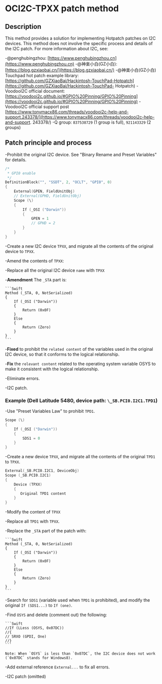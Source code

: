 # OCI2C-TPXX patch method

## Description

This method provides a solution for implementing Hotpatch patches on I2C devices. This method does not involve the specific process and details of the I2C patch. For more information about I2C, see:

-@penghubingzhou: [https://www.penghubingzhou.cn](https://www.penghubingzhou.cn)
-@神楽小白(GZ小白):[https://blog.gzxiaobai.cn/](https://blog.gzxiaobai.cn/)
-@神楽小白(GZ小白) Touchpad hot patch example library: [https://github.com/GZXiaoBai/Hackintosh-TouchPad-Hotpatch](https://github.com/GZXiaoBai/Hackintosh-TouchPad- Hotpatch)
-VoodooI2C official document: [https://voodooi2c.github.io/#GPIO%20Pinning/GPIO%20Pinning](https://voodooi2c.github.io/#GPIO%20Pinning/GPIO%20Pinning)
-VoodooI2C official support post [https://www.tonymacx86.com/threads/voodooi2c-help-and-support.243378/](https://www.tonymacx86.com/threads/voodooi2c-help-and-support. 243378/)
-Q group: `837538729` (1 group is full), `921143329` (2 groups)

## Patch principle and process

-Prohibit the original I2C device. See "Binary Rename and Preset Variables" for details.

  ```Swift
  /*
   * GPI0 enable
   */
  DefinitionBlock("", "SSDT", 2, "OCLT", "GPI0", 0)
  {
      External(GPEN, FieldUnitObj)
      // External(GPHD, FieldUnitObj)
      Scope (\)
      {
          If (_OSI ("Darwin"))
          {
              GPEN = 1
              // GPHD = 2
          }
      }
  }
  ```

-Create a new I2C device `TPXX`, and migrate all the contents of the original device to `TPXX`.

-Amend the contents of `TPXX`:

  -Replace all the original I2C device `name` with `TPXX`

  -**Amendment** The `_STA` part is:

    ```Swift
    Method (_STA, 0, NotSerialized)
    {
        If (_OSI ("Darwin"))
        {
            Return (0x0F)
        }
        Else
        {
            Return (Zero)
        }
    }
    ```

  -**Fixed** to prohibit the `related content` of the variables used in the original I2C device, so that it conforms to the logical relationship.

  -**Fix** the `relevant content` related to the operating system variable OSYS to make it consistent with the logical relationship.

-Eliminate errors.

-I2C patch.

### Example (Dell Latitude 5480, device path: `\_SB.PCI0.I2C1.TPD1`)

-Use "Preset Variables Law" to prohibit `TPD1`.

  ```Swift
  Scope (\)
  {
      If (_OSI ("Darwin"))
      {
          SDS1 = 0
      }
  }
  ```

-Create a new device `TPXX`, and migrate all the contents of the original `TPD1` to `TPXX`.

  ```Swift
  External(_SB.PCI0.I2C1, DeviceObj)
  Scope (_SB.PCI0.I2C1)
  {
      Device (TPXX)
      {
         Original TPD1 content
      }
  }
  ```

-Modify the content of `TPXX`

  -Replace all `TPD1` with `TPXX`.
  
  -Replace the `_STA` part of the patch with:
  
    ```Swift
    Method (_STA, 0, NotSerialized)
    {
        If (_OSI ("Darwin"))
        {
            Return (0x0F)
        }
        Else
        {
            Return (Zero)
        }
    }
    ```
  
  -Search for `SDS1` (variable used when `TPD1` is prohibited), and modify the original `If (SDS1...)` to `If (one)`.
  
  -Find `OSYS` and delete (comment out) the following:
  
    ```Swift
    //If (LLess (OSYS, 0x07DC))
    //{
    // SRXO (GPDI, One)
    //}
    ```
  
    Note: When `OSYS` is less than `0x07DC`, the I2C device does not work (`0x07DC` stands for Windows8).
  
-Add external reference `External...` to fix all errors.

-I2C patch (omitted)